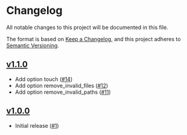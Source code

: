 # Changelog
All notable changes to this project will be documented in this file.

The format is based on [Keep a Changelog](https://keepachangelog.com/en/1.0.0/),
and this project adheres to [Semantic Versioning](https://semver.org/spec/v2.0.0.html).

## [v1.1.0]
* Add option touch ([#14])
* Add option remove_invalid_files ([#12])
* Add option remove_invalid_paths ([#11])

## [v1.0.0]
* Initial release ([#1])

[#14]: https://github.com/techservicesillinois/cache-validation/pull/14
[#12]: https://github.com/techservicesillinois/cache-validation/pull/12
[#11]: https://github.com/techservicesillinois/cache-validation/pull/11
[#1]: https://github.com/techservicesillinois/cache-validation/pull/1

[v1.1.0]: https://github.com/techservicesillinois/cache-validation/releases/tag/v1.1.0
[v1.0.0]: https://github.com/techservicesillinois/cache-validation/releases/tag/v1.0.0
